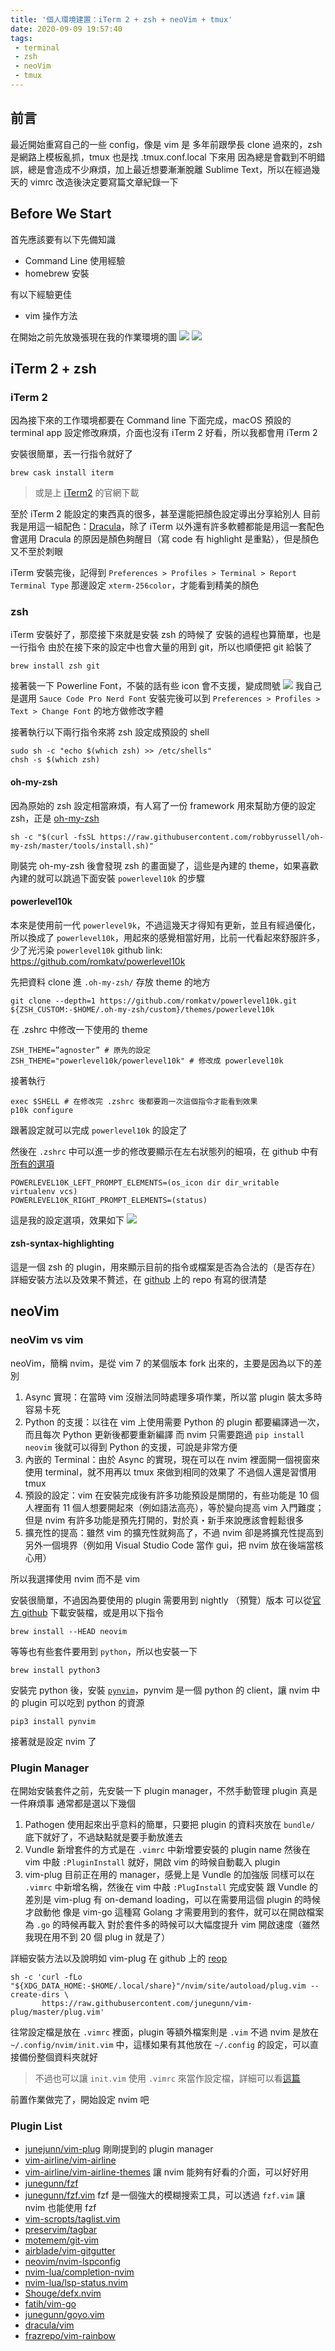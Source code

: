 ```yaml
---
title: '個人環境建置：iTerm 2 + zsh + neoVim + tmux'
date: 2020-09-09 19:57:40
tags:
 - terminal
 - zsh
 - neoVim
 - tmux
---
```


## 前言

最近開始重寫自己的一些 config，像是 vim 是 多年前跟學長 clone 過來的，zsh 是網路上模板亂抓，tmux 也是找 .tmux.conf.local 下來用
因為總是會戳到不明錯誤，總是會造成不少麻煩，加上最近想要漸漸脫離 Sublime Text，所以在經過幾天的 vimrc 改造後決定要寫篇文章紀錄一下

## Before We Start

首先應該要有以下先備知識
 - Command Line 使用經驗
 - homebrew 安裝

有以下經驗更佳
 - vim 操作方法

<!--more-->

在開始之前先放幾張現在我的作業環境的圖
![](itermScreenShot1.png)
![](itermScreenShot2.png)

## iTerm 2 + zsh

### iTerm 2

因為接下來的工作環境都要在 Command line 下面完成，macOS 預設的 terminal app 設定修改麻煩，介面也沒有 iTerm 2 好看，所以我都會用 iTerm 2

安裝很簡單，丟一行指令就好了
```shell=zsh
brew cask install iterm
```
> 或是上 [iTerm2](https://iterm2.com/) 的官網下載

至於 iTerm 2 能設定的東西真的很多，甚至還能把顏色設定導出分享給別人
目前我是用這一組配色：[Dracula](https://draculatheme.com)，除了 iTerm 以外還有許多軟體都能是用這一套配色
會選用 Dracula 的原因是顏色夠醒目（寫 code 有 highlight 是重點），但是顏色又不至於刺眼

iTerm 安裝完後，記得到 `Preferences > Profiles > Terminal > Report Terminal Type` 那邊設定 `xterm-256color`，才能看到精美的顏色

### zsh

iTerm 安裝好了，那麼接下來就是安裝 zsh 的時候了
安裝的過程也算簡單，也是一行指令
由於在接下來的設定中也會大量的用到 git，所以也順便把 git 給裝了

```shell=zsh
brew install zsh git
```

接著裝一下 Powerline Font，不裝的話有些 icon 會不支援，變成問號
![](nani.png)
我自己是選用 `Sauce Code Pro Nerd Font`
安裝完後可以到 `Preferences > Profiles > Text > Change Font` 的地方做修改字體

接著執行以下兩行指令來將 zsh 設定成預設的 shell

```shell=zsh
sudo sh -c "echo $(which zsh) >> /etc/shells" 
chsh -s $(which zsh)
```

#### oh-my-zsh

因為原始的 zsh 設定相當麻煩，有人寫了一份 framework 用來幫助方便的設定 zsh，正是 [oh-my-zsh](https://github.com/ohmyzsh/ohmyzsh)

```shell=zsh
sh -c "$(curl -fsSL https://raw.githubusercontent.com/robbyrussell/oh-my-zsh/master/tools/install.sh)"
```

剛裝完 oh-my-zsh 後會發現 zsh 的畫面變了，這些是內建的 theme，如果喜歡內建的就可以跳過下面安裝 `powerlevel10k` 的步驟

#### powerlevel10k

本來是使用前一代 `powerlevel9k`，不過這幾天才得知有更新，並且有經過優化，所以換成了 `powerlevel10k`，用起來的感覺相當好用，比前一代看起來舒服許多，少了光污染
`powerlevel10k` github link: https://github.com/romkatv/powerlevel10k

先把資料 clone 進 `.oh-my-zsh/` 存放 theme 的地方

```shell=zsh
git clone --depth=1 https://github.com/romkatv/powerlevel10k.git ${ZSH_CUSTOM:-$HOME/.oh-my-zsh/custom}/themes/powerlevel10k
```

在 .zshrc 中修改一下使用的 theme

```shell=zsh
ZSH_THEME=”agnoster” # 原先的設定
ZSH_THEME="powerlevel10k/powerlevel10k" # 修改成 powerlevel10k
```

接著執行

```shell=zsh
exec $SHELL # 在修改完 .zshrc 後都要跑一次這個指令才能看到效果
p10k configure
```

跟著設定就可以完成 `powerlevel10k` 的設定了

然後在 `.zshrc` 中可以進一步的修改要顯示在左右狀態列的細項，在 github 中有[所有的選項](https://github.com/romkatv/powerlevel10k#batteries-included)

```shell=zsh
POWERLEVEL10K_LEFT_PROMPT_ELEMENTS=(os_icon dir dir_writable virtualenv vcs)
POWERLEVEL10K_RIGHT_PROMPT_ELEMENTS=(status)
```

這是我的設定選項，效果如下
![](powerlevel10k-mio.png)

####   zsh-syntax-highlighting

這是一個 zsh 的 plugin，用來顯示目前的指令或檔案是否為合法的（是否存在）
詳細安裝方法以及效果不贅述，在 [github](https://github.com/zsh-users/zsh-syntax-highlighting) 上的 repo 有寫的很清楚

## neoVim

### neoVim vs vim

neoVim，簡稱 nvim，是從 vim 7 的某個版本 fork 出來的，主要是因為以下的差別

1. Async 實現：在當時 vim 沒辦法同時處理多項作業，所以當 plugin 裝太多時容易卡死
2. Python 的支援：以往在 vim 上使用需要 Python 的 plugin 都要編譯過一次，而且每次 Python 更新後都要重新編譯
    而 nvim 只需要跑過 `pip install neovim` 後就可以得到 Python 的支援，可說是非常方便
3. 內嵌的 Terminal：由於 Async 的實現，現在可以在 nvim 裡面開一個視窗來使用 terminal，就不用再以 tmux 來做到相同的效果了
    不過個人還是習慣用 tmux
4. 預設的設定：vim 在安裝完成後有許多功能預設是關閉的，有些功能是 10 個人裡面有 11 個人想要開起來（例如語法高亮），等於變向提高 vim 入門難度；但是 nvim 有許多功能是預先打開的，對於真・新手來說應該會輕鬆很多
5. 擴充性的提高：雖然 vim 的擴充性就夠高了，不過 nvim 卻是將擴充性提高到另外一個境界（例如用 Visual Studio Code 當作 gui，把 nvim 放在後端當核心用）

所以我選擇使用 nvim 而不是 vim

安裝很簡單，不過因為要使用的 plugin 需要用到 nightly （預覽）版本
可以從[官方 github](https://github.com/neovim/neovim/releases/tag/nightly) 下載安裝檔，或是用以下指令

```shell=
brew install --HEAD neovim
```

等等也有些套件要用到 `python`，所以也安裝一下

```shell=
brew install python3
```

安裝完 python 後，安裝 [`pynvim`](https://github.com/neovim/pynvim)，pynvim 是一個 python 的 client，讓 nvim 中的 plugin 可以吃到 python 的資源

```shell=
pip3 install pynvim
```

接著就是設定 nvim 了

### Plugin Manager

在開始安裝套件之前，先安裝一下 plugin manager，不然手動管理 plugin 真是一件麻煩事
通常都是選以下幾個

1. Pathogen
    使用起來出乎意料的簡單，只要把 plugin 的資料夾放在 `bundle/` 底下就好了，不過缺點就是要手動放進去
2. Vundle
    新增套件的方式是在 `.vimrc` 中新增要安裝的 plugin name
    然後在 vim 中敲 `:PluginInstall` 就好，開啟 vim 的時候自動載入 plugin
3. vim-plug
    目前正在用的 manager，感覺上是 Vundle 的加強版
    同樣可以在 `.vimrc` 中新增名稱，然後在 vim 中敲 `:PlugInstall` 完成安裝
    跟 Vundle 的差別是 vim-plug 有 on-demand loading，可以在需要用這個 plugin 的時候才啟動他
    像是 vim-go 這種寫 Golang 才需要用到的套件，就可以在開啟檔案為 `.go` 的時候再載入
    對於套件多的時候可以大幅度提升 vim 開啟速度（雖然我現在用不到 20 個 plug in 就是了）

詳細安裝方法以及說明如 vim-plug 在 github 上的 [reop](https://github.com/junegunn/vim-plug)

```shell=
sh -c 'curl -fLo "${XDG_DATA_HOME:-$HOME/.local/share}"/nvim/site/autoload/plug.vim --create-dirs \
       https://raw.githubusercontent.com/junegunn/vim-plug/master/plug.vim'
```

往常設定檔是放在 `.vimrc` 裡面，plugin 等額外檔案則是 `.vim`
不過 nvim 是放在 `~/.config/nvim/init.vim` 中，這樣如果有其他放在 `~/.config` 的設定，可以直接備份整個資料夾就好

> 不過也可以讓 `init.vim` 使用 `.vimrc` 來當作設定檔，詳細可以看[這篇](https://blog.m157q.tw/posts/2018/07/23/use-my-old-vimrc-for-neovim/)

前置作業做完了，開始設定 nvim 吧

### Plugin List

 - [junejunn/vim-plug](https://github.com/junegunn/vim-plug)
 	剛剛提到的 plugin manager
 - [vim-airline/vim-airline](https://github.com/vim-airline/vim-airline)
 - [vim-airline/vim-airline-themes](https://github.com/vim-airline/vim-airline-themes)
 	讓 nvim 能夠有好看的介面，可以好好用
 - [junegunn/fzf](https://github.com/junegunn/fzf)
 - [junegunn/fzf.vim](https://github.com/junegunn/fzf.vim)
 	fzf 是一個強大的模糊搜索工具，可以透過 `fzf.vim` 讓 nvim 也能使用 fzf
 - [vim-scropts/taglist.vim](https://github.com/vim-scripts/taglist.vim)
 - [preservim/tagbar](https://github.com/preservim/tagbar)
 - [motemem/git-vim](https://github.com/motemen/git-vim)
 - [airblade/vim-gitgutter](https://github.com/airblade/vim-gitgutter)
 - [neovim/nvim-lspconfig](https://github.com/neovim/nvim-lspconfig)
 - [nvim-lua/completion-nvim](https://github.com/nvim-lua/completion-nvim)
 - [nvim-lua/lsp-status.nvim](https://github.com/nvim-lua/lsp-status.nvim)
 - [Shouge/defx.nvim](https://github.com/Shougo/defx.nvim)
 - [fatih/vim-go](https://github.com/fatih/vim-go)
 - [junegunn/goyo.vim](https://github.com/junegunn/goyo.vim)
 - [dracula/vim](https://github.com/dracula/vim)
 - [frazrepo/vim-rainbow](https://github.com/frazrepo/vim-rainbow)